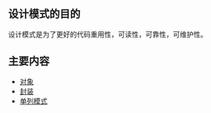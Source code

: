 ## 设计模式的目的

设计模式是为了更好的代码重用性，可读性，可靠性，可维护性。

## 主要内容

- [对象](https://github.com/lhalou/JS-Design-Mode/blob/master/%E5%AF%B9%E8%B1%A1.js)
- [封装](https://github.com/lhalou/JS-Design-Mode/blob/master/%E5%B0%81%E8%A3%85.js)
- [单列模式](https://github.com/lhalou/JS-Design-Mode/tree/master/%E5%8D%95%E5%88%97%E6%A8%A1%E5%BC%8F)


